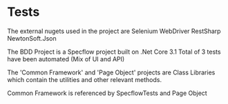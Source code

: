 # Tests
The external nugets used in the project are 
Selenium WebDriver
RestSharp
NewtonSoft.Json

The BDD Project is a Specflow project built on .Net Core 3.1
Total of 3 tests have been automated (Mix of UI and API)


The 'Common Framework' and 'Page Object' projects are Class Libraries which contain the utilities and other relevant methods.

Common Framework is referenced by SpecflowTests and Page Object
